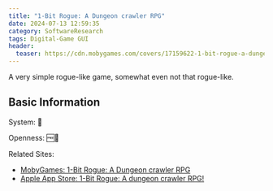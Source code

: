 ```yaml
---
title: "1-Bit Rogue: A Dungeon crawler RPG"
date: 2024-07-13 12:59:35
category: SoftwareResearch
tags: Digital-Game GUI
header:
  teaser: https://cdn.mobygames.com/covers/17159622-1-bit-rogue-a-dungeon-crawler-rpg-iphone-front-cover.png
---
```


A very simple rogue-like game, somewhat even not that rogue-like.

## Basic Information

System: 🍏

Openness: 🆓📕

Related Sites:

* [MobyGames: 1-Bit Rogue: A Dungeon crawler RPG](https://www.mobygames.com/game/204069/1-bit-rogue-a-dungeon-crawler-rpg/)
* [Apple App Store: 1-Bit Rogue: A dungeon crawler RPG!](https://apps.apple.com/us/app/1-bit-rogue-a-dungeon-crawler-rpg/id1128070374?uo=4)
